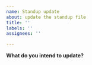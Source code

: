 ```yaml
---
name: Standup update
about: update the standup file
title: ''
labels: ''
assignees: ''

---
```


**What do you intend to update?**
